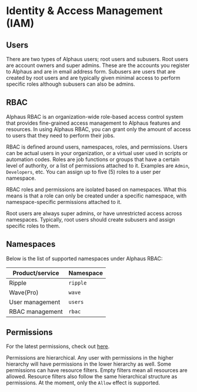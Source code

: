 # Identity & Access Management (IAM)

## Users
There are two types of Alphaus users; root users and subusers. Root users are account owners and super admins. These are the accounts you register to Alphaus and are in email address form. Subusers are users that are created by root users and are typically given minimal access to perform specific roles although subusers can also be admins.

## RBAC
Alphaus RBAC is an organization-wide role-based access control system that provides fine-grained access management to Alphaus features and resources. In using Alphaus RBAC, you can grant only the amount of access to users that they need to perform their jobs.

RBAC is defined around users, namespaces, roles, and permissions. Users can be actual users in your organization, or a virtual user used in scripts or automation codes. Roles are job functions or groups that have a certain level of authority, or a list of permissions attached to it. Examples are `Admin`, `Developers`, etc. You can assign up to five (5) roles to a user per namespace.

RBAC roles and permissions are isolated based on namespaces. What this means is that a role can only be created under a specific namespace, with namespace-specific permissions attached to it.

Root users are always super admins, or have unrestricted access across namespaces. Typically, root users should create subusers and assign specific roles to them.

## Namespaces
Below is the list of supported namespaces under Alphaus RBAC:

| **Product/service** | **Namespace** |
|---|---|
| Ripple | `ripple` |
| Wave(Pro) | `wave` |
| User management | `users` |
| RBAC management | `rbac` |

## Permissions
For the latest permissions, check out [here](https://github.com/mobingi/rbac-permissions).

Permissions are hierarchical. Any user with permissions in the higher hierarchy will have permissions in the lower hierarchy as well. Some permissions can have resource filters. Empty filters mean all resources are allowed. Resource filters also follow the same hierarchical structure as permissions. At the moment, only the `Allow` effect is supported.
